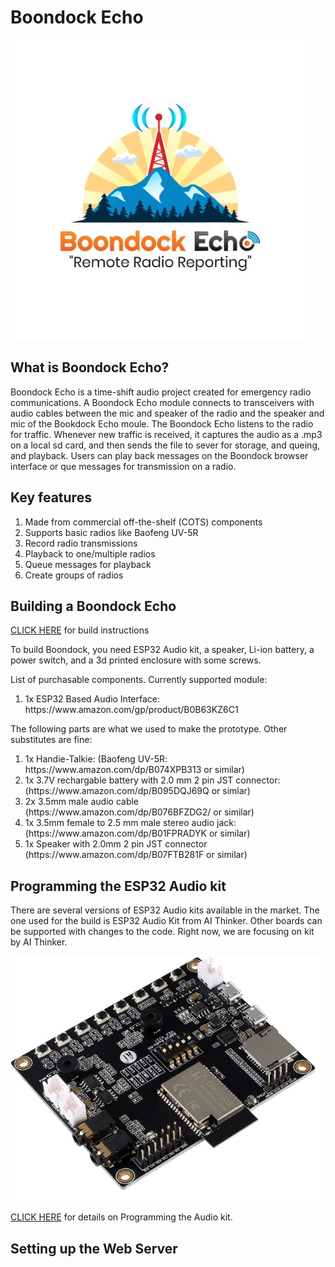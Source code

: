 # Boondock Echo
![logo](/mediakit/logos/logo_boondock_small.jpg)

## What is Boondock Echo?
Boondock Echo is a time-shift audio project created for emergency radio communications. A Boondock Echo module connects to transceivers with audio cables between the mic and speaker of the radio and the speaker and mic of the Bookdock Echo moule. 
The Boondock Echo listens to the radio for traffic. Whenever new traffic is received, it captures the audio as a .mp3 on a local sd card, and then sends the file to sever for storage, and queing, and playback. Users can play back messages on the Boondock browser interface or que messages for transmission on a radio.

## Key features
<ol>
  <li>Made from commercial off-the-shelf (COTS) components</li>
  <li>Supports basic radios like Baofeng UV-5R</li>
  <li>Record radio transmissions</li>
  <li>Playback to one/multiple radios</li>
  <li>Queue messages for playback</li>
  <li>Create groups of radios</li>
</ol>

## Building a Boondock Echo

[CLICK HERE](/3d.print/README.md) for build instructions

To build Boondock, you need ESP32 Audio kit, a speaker, Li-ion battery, a power switch, and a 3d printed enclosure with some screws. 

List of purchasable components.
Currently supported module:
<ol>
  <li>1x ESP32 Based Audio Interface: https://www.amazon.com/gp/product/B0B63KZ6C1 </li>
</ol>

The following parts are what we used to make the prototype.  Other substitutes are fine:
<ol>
  <li>1x Handie-Talkie: (Baofeng UV-5R: https://www.amazon.com/dp/B074XPB313 or similar)</li>
  <li>1x 3.7V rechargable battery with 2.0 mm 2 pin JST connector: (https://www.amazon.com/dp/B095DQJ69Q or simlar)</li>
  <li>2x 3.5mm male audio cable (https://www.amazon.com/dp/B076BFZDG2/ or similar)</li>
  <li>1x 3.5mm female to 2.5 mm male stereo audio jack: (https://www.amazon.com/dp/B01FPRADYK or similar)</li>
  <li>1x Speaker with 2.0mm 2 pin JST connector (https://www.amazon.com/dp/B07FTB281F or similar)</li>
</ol>


## Programming the ESP32 Audio kit

There are several versions of ESP32 Audio kits available in the market. The one used for the build is ESP32 Audio Kit from AI Thinker. Other boards can be supported with changes to the code. Right now, we are focusing on kit by AI Thinker.

![ESP32 Audio Kit](/3d.print/ESP32AudioKit.jpg)

[CLICK HERE](/esp32.audio/README.md) for details on Programming the Audio kit.

## Setting up the Web Server
